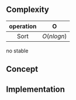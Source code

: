
## Complexity

| operation | O |
| :-:       | :-:    |
| Sort      | $O(nlogn)$  |

no stable

## Concept 





## Implementation